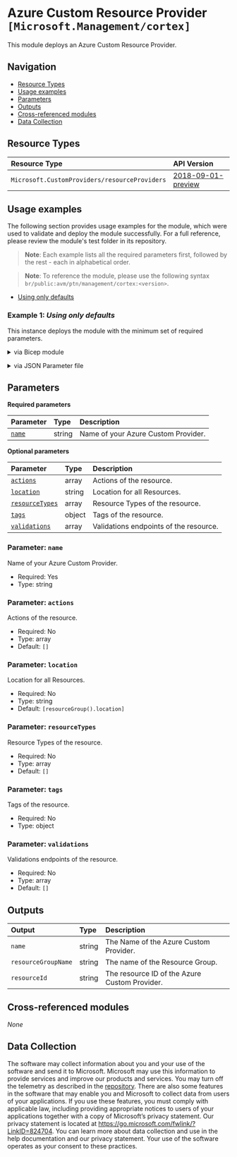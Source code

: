 # Azure Custom Resource Provider `[Microsoft.Management/cortex]`

This module deploys an Azure Custom Resource Provider.

## Navigation

- [Resource Types](#Resource-Types)
- [Usage examples](#Usage-examples)
- [Parameters](#Parameters)
- [Outputs](#Outputs)
- [Cross-referenced modules](#Cross-referenced-modules)
- [Data Collection](#Data-Collection)

## Resource Types

| Resource Type | API Version |
| :-- | :-- |
| `Microsoft.CustomProviders/resourceProviders` | [2018-09-01-preview](https://learn.microsoft.com/en-us/azure/templates/Microsoft.CustomProviders/2018-09-01-preview/resourceProviders) |

## Usage examples

The following section provides usage examples for the module, which were used to validate and deploy the module successfully. For a full reference, please review the module's test folder in its repository.

>**Note**: Each example lists all the required parameters first, followed by the rest - each in alphabetical order.

>**Note**: To reference the module, please use the following syntax `br/public:avm/ptn/management/cortex:<version>`.

- [Using only defaults](#example-1-using-only-defaults)

### Example 1: _Using only defaults_

This instance deploys the module with the minimum set of required parameters.


<details>

<summary>via Bicep module</summary>

```bicep
module cortex 'br/public:avm/ptn/management/cortex:<version>' = {
  name: 'cortexDeployment'
  params: {
    // Required parameters
    name: 'dbgmin001'
    // Non-required parameters
    actions: '<actions>'
    location: '<location>'
    resourceTypes: '<resourceTypes>'
    tags: {
      Environment: 'Non-Prod'
      'hidden-title': 'This is visible in the resource name'
      Role: 'DeploymentValidation'
    }
  }
}
```

</details>
<p>

<details>

<summary>via JSON Parameter file</summary>

```json
{
  "$schema": "https://schema.management.azure.com/schemas/2019-04-01/deploymentParameters.json#",
  "contentVersion": "1.0.0.0",
  "parameters": {
    // Required parameters
    "name": {
      "value": "dbgmin001"
    },
    // Non-required parameters
    "actions": {
      "value": "<actions>"
    },
    "location": {
      "value": "<location>"
    },
    "resourceTypes": {
      "value": "<resourceTypes>"
    },
    "tags": {
      "value": {
        "Environment": "Non-Prod",
        "hidden-title": "This is visible in the resource name",
        "Role": "DeploymentValidation"
      }
    }
  }
}
```

</details>
<p>


## Parameters

**Required parameters**

| Parameter | Type | Description |
| :-- | :-- | :-- |
| [`name`](#parameter-name) | string | Name of your Azure Custom Provider. |

**Optional parameters**

| Parameter | Type | Description |
| :-- | :-- | :-- |
| [`actions`](#parameter-actions) | array | Actions of the resource. |
| [`location`](#parameter-location) | string | Location for all Resources. |
| [`resourceTypes`](#parameter-resourcetypes) | array | Resource Types of the resource. |
| [`tags`](#parameter-tags) | object | Tags of the resource. |
| [`validations`](#parameter-validations) | array | Validations endpoints of the resource. |

### Parameter: `name`

Name of your Azure Custom Provider.

- Required: Yes
- Type: string

### Parameter: `actions`

Actions of the resource.

- Required: No
- Type: array
- Default: `[]`

### Parameter: `location`

Location for all Resources.

- Required: No
- Type: string
- Default: `[resourceGroup().location]`

### Parameter: `resourceTypes`

Resource Types of the resource.

- Required: No
- Type: array
- Default: `[]`

### Parameter: `tags`

Tags of the resource.

- Required: No
- Type: object

### Parameter: `validations`

Validations endpoints of the resource.

- Required: No
- Type: array
- Default: `[]`


## Outputs

| Output | Type | Description |
| :-- | :-- | :-- |
| `name` | string | The Name of the Azure Custom Provider. |
| `resourceGroupName` | string | The name of the Resource Group. |
| `resourceId` | string | The resource ID of the Azure Custom Provider. |

## Cross-referenced modules

_None_

## Data Collection

The software may collect information about you and your use of the software and send it to Microsoft. Microsoft may use this information to provide services and improve our products and services. You may turn off the telemetry as described in the [repository](https://aka.ms/avm/telemetry). There are also some features in the software that may enable you and Microsoft to collect data from users of your applications. If you use these features, you must comply with applicable law, including providing appropriate notices to users of your applications together with a copy of Microsoft’s privacy statement. Our privacy statement is located at <https://go.microsoft.com/fwlink/?LinkID=824704>. You can learn more about data collection and use in the help documentation and our privacy statement. Your use of the software operates as your consent to these practices.
